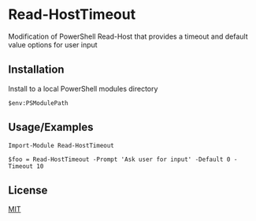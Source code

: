 # Read-HostTimeout

Modification of PowerShell Read-Host that provides a timeout and default value options for user input

## Installation

Install to a local PowerShell modules directory

```pwsh
$env:PSModulePath
```

## Usage/Examples

```pwsh
Import-Module Read-HostTimeout

$foo = Read-HostTimeout -Prompt 'Ask user for input' -Default 0 -Timeout 10
```

## License

[MIT](https://choosealicense.com/licenses/mit/)

